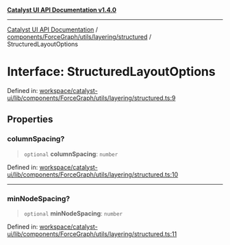 [**Catalyst UI API Documentation v1.4.0**](../../../../../../README.md)

---

[Catalyst UI API Documentation](../../../../../../README.md) / [components/ForceGraph/utils/layering/structured](../README.md) / StructuredLayoutOptions

# Interface: StructuredLayoutOptions

Defined in: [workspace/catalyst-ui/lib/components/ForceGraph/utils/layering/structured.ts:9](https://github.com/TheBranchDriftCatalyst/catalyst-ui/blob/main/lib/components/ForceGraph/utils/layering/structured.ts#L9)

## Properties

### columnSpacing?

> `optional` **columnSpacing**: `number`

Defined in: [workspace/catalyst-ui/lib/components/ForceGraph/utils/layering/structured.ts:10](https://github.com/TheBranchDriftCatalyst/catalyst-ui/blob/main/lib/components/ForceGraph/utils/layering/structured.ts#L10)

---

### minNodeSpacing?

> `optional` **minNodeSpacing**: `number`

Defined in: [workspace/catalyst-ui/lib/components/ForceGraph/utils/layering/structured.ts:11](https://github.com/TheBranchDriftCatalyst/catalyst-ui/blob/main/lib/components/ForceGraph/utils/layering/structured.ts#L11)
